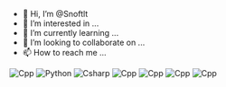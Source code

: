 - 👋 Hi, I’m @Snoftlt
- 👀 I’m interested in ...
- 🌱 I’m currently learning ...
- 💞️ I’m looking to collaborate on ...
- 📫 How to reach me ...

![Cpp](https://img.shields.io/badge/-C++-blue?logo=cplusplus)
![Python](https://img.shields.io/badge/-Python-yellow?logo=python)
![Csharp](https://img.shields.io/badge/-C#-blue?logo=csharp)
![Cpp](https://img.shields.io/badge/-C++-blue?logo=cplusplus)
![Cpp](https://img.shields.io/badge/-C++-blue?logo=cplusplus)
![Cpp](https://img.shields.io/badge/-C++-blue?logo=cplusplus)
![Cpp](https://img.shields.io/badge/-C++-blue?logo=cplusplus)
